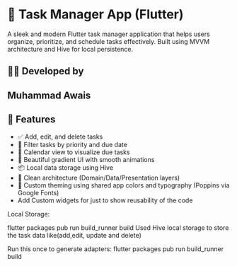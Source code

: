 # 📝 Task Manager App (Flutter)

A sleek and modern Flutter task manager application that helps users organize, prioritize, and schedule tasks effectively. Built using MVVM architecture and Hive for local persistence.

## 👨‍💻 Developed by

## Muhammad Awais



## 🚀 Features

- ✅ Add, edit, and delete tasks
- 🔎 Filter tasks by priority and due date
- 📅 Calendar view to visualize due tasks
- 🎨 Beautiful gradient UI with smooth animations
- 📦 Local data storage using Hive
- 🧠 Clean architecture (Domain/Data/Presentation layers)
- 🌈 Custom theming using shared app colors and typography (Poppins via Google Fonts)
- Add Custom widgets for just to show reusability of the code


Local Storage:

flutter packages pub run build_runner build
Used Hive local storage to store the task data like(add,edit, update and delete)


Run this once to generate adapters:
flutter packages pub run build_runner build
